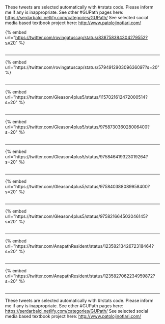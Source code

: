 

These tweets are selected automatically with #rstats code. Please inform me if any is inappropriate.
See other #GUPath pages here: https://serdarbalci.netlify.com/categories/GUPath/ 
See selected social media based textbook project here: http://www.patolojinotlari.com/

{% embed url="https://twitter.com/rovingatuscap/status/838758384304279552?s=20" %}<br>
<br>
<hr>
{% embed url="https://twitter.com/rovingatuscap/status/579491290309636097?s=20" %}<br>
<br>
<hr>
{% embed url="https://twitter.com/Gleason4plus5/status/1157021612472000514?s=20" %}<br>
<br>
<hr>
{% embed url="https://twitter.com/Gleason4plus5/status/975873036028006400?s=20" %}<br>
<br>
<hr>
{% embed url="https://twitter.com/Gleason4plus5/status/975846419323019264?s=20" %}<br>
<br>
<hr>
{% embed url="https://twitter.com/Gleason4plus5/status/975840388089958400?s=20" %}<br>
<br>
<hr>
{% embed url="https://twitter.com/Gleason4plus5/status/975821664503046145?s=20" %}<br>
<br>
<hr>
{% embed url="https://twitter.com/AnapathResident/status/1235821342672318464?s=20" %}<br>
<br>
<hr>
{% embed url="https://twitter.com/AnapathResident/status/1235827062234959872?s=20" %}<br>
<br>
<hr>


These tweets are selected automatically with #rstats code. Please inform me if any is inappropriate.
See other #GUPath pages here: https://serdarbalci.netlify.com/categories/GUPath/ 
See selected social media based textbook project here: http://www.patolojinotlari.com/
